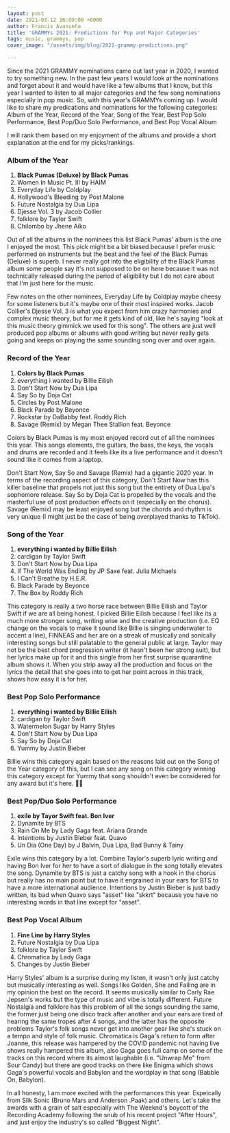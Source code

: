 ```yaml
---
layout: post
date: 2021-03-12 16:00:00 +0000
author: Francis Avanceña
title: 'GRAMMYs 2021: Predictions for Pop and Major Categories'
tags: music, grammys, pop
cover_image: "/assets/img/blog/2021-grammy-predictions.png"

---
```

Since the 2021 GRAMMY nominations came out last year in 2020, I wanted to try something new. In the past few years I would look at the nominations and forget about it and would have like a few albums that I know, but this year I wanted to listen to all major categories and the few song nominations especially in pop music. So, with this year's GRAMMYs coming up. I would like to share my predications and nominations for the following categories: Album of the Year, Record of the Year, Song of the Year, Best Pop Solo Performance, Best Pop/Duo Solo Performance, and Best Pop Vocal Album

I will rank them based on my enjoyment of the albums and provide a short explanation at the end for my picks/rankings.

### Album of the Year

1. **Black Pumas (Deluxe) by Black Pumas**
2. Women In Music Pt. III by HAIM
3. Everyday Life by Coldplay
4. Hollywood's Bleeding by Post Malone
5. Future Nostalgia by Dua Lipa
6. Djesse Vol. 3 by Jacob Collier
7. folklore by Taylor Swift
8. Chilombo by Jhene Aiko

Out of all the albums in the nominees this list Black Pumas' album is the one I enjoyed the most. This pick might be a bit biased because I prefer music performed on instruments but the beat and the feel of the Black Pumas (Deluxe) is superb. I never really got into the eligibility of the Black Pumas album some people say it's not supposed to be on here because it was not technically released during the period of eligibility but I do not care about that I'm just here for the music.

Few notes on the other nominees, Everyday Life by Coldplay maybe cheesy for some listeners but it's maybe one of their most inspired works. Jacob Collier's Djesse Vol. 3 is what you expect from him crazy harmonies and complex music theory, but for me it gets kind of old, like he's saying "look at this music theory gimmick we used for this song". The others are just well produced pop albums or albums with good writing but never really gets going and keeps on playing the same sounding song over and over again.

### Record of the Year

1. **Colors by Black Pumas**
2. everything i wanted by Billie Eilish
3. Don't Start Now by Dua Lipa
4. Say So by Doja Cat
5. Circles by Post Malone
6. Black Parade by Beyonce
7. Rockstar by DaBabby feat. Roddy Rich
8. Savage (Remix) by Megan Thee Stallion feat. Beyonce

Colors by Black Pumas is my most enjoyed record out of all the nominees this year. This songs elements, the guitars, the bass, the keys, the vocals and drums are recorded and it feels like its a live performance and it doesn't sound like it comes from a laptop.

Don't Start Now, Say So and Savage (Remix) had a gigantic 2020 year. In terms of the recording aspect of this category, Don't Start Now has this killer baseline that propels not just this song but the entirety of Dua Lipa's sophomore release. Say So by Doja Cat is propelled  by the vocals and the masterful use of post production effects on it (especially on the chorus). Savage (Remix) may be least enjoyed  song but the chords and rhythm is very unique (I might just be the case of being overplayed thanks to TikTok).

### Song of the Year

1. **everything i wanted by Billie Eilish**
2. cardigan by Taylor Swift
3. Don't Start Now by Dua Lipa
4. If The World Was Ending by JP Saxe feat. Julia Michaels
5. I Can't Breathe by H.E.R.
6. Black Parade by Beyonce
7. The Box by Roddy Rich

This category is really a two horse race between Billie Eilish and Taylor Swift if we are all being honest. I picked Billie Eilish because I feel like its a much more stronger song, writing wise and the creative production (i.e. EQ change on the vocals to make it sound like Billie is singing underwater to accent a line), FINNEAS and her are on a streak of musically and sonically interesting songs but still palatable to the general public at large. Taylor may not be the best chord progression writer (it hasn't been her strong suit), but her lyrics make up for it and this single from her first surprise quarantine album shows it. When you strip away all the production and focus on the lyrics the detail that she goes into to get her point across in this track, shows how easy it is for her.

### Best Pop Solo Performance

1. **everything i wanted by Billie Eilish**
2. cardigan by Taylor Swift
3. Watermelon Sugar by Harry Styles
4. Don't Start Now by Dua Lipa
5. Say So by Doja Cat
6. Yummy by Justin Bieber

Billie wins this category again based on the reasons laid out on the Song of the Year category of this, but I can see any song on this category winning this category except for Yummy that song shouldn't even be considered for any award but it's here. 🤷‍♂️

### Best Pop/Duo Solo Performance

1. **exile by Tayor Swift feat. Bon Iver**
2. Dynamite by BTS
3. Rain On Me by Lady Gaga feat. Ariana Grande
4. Intentions by Justin Bieber feat. Quavo
5. Un Dia (One Day) by J Balvin, Dua Lipa, Bad Bunny & Tainy

Exile wins this category by a lot. Combine Taylor's superb lyric writing and having Bon Iver for her to have a sort of dialogue in the song totally elevates the song. Dynamite by BTS is just a catchy song with a hook in the chorus but really has no main point but to have it engrained in your ears for BTS to have a more international audience. Intentions by Justin Bieber is just badly written, its bad when Quavo says "asset" like "skkrt" because you have no interesting words in that line except for "asset".

### Best Pop Vocal Album

1. **Fine Line by Harry Styles**
2. Future Nostalgia by Dua Lipa
3. folklore by Taylor Swift
4. Chromatica by Lady Gaga
5. Changes by Justin Bieber

Harry Styles' album is a surprise during my listen, it wasn't only just catchy but musically interesting as well. Songs like Golden, She and Falling are in my opinion the best on the record. It seems musically similar to Carly Rae Jepsen's works but the type of music and vibe is totally different. Future Nostalgia and folklore has this problem of all the songs sounding the same, the former just being one disco track after another and your ears are tired of hearing the same tropes after 4 songs, and the latter has the opposite problems Taylor's folk songs never get into another gear like she's stuck on a tempo and style of folk music. Chromatica is Gaga's return to form after Joanne, this release was hampered by the COVID pandemic not having live shows really hampered this album, also Gaga goes full camp on some of the tracks on this record where its almost laughable (i.e. "Unwrap Me" from Sour Candy) but there are good tracks on there like Enigma which shows Gaga's powerful vocals and Babylon and the wordplay in that song (Babble On, Babylon).

In all honesty, I am more excited with the performances this year. Espeically from Silk Sonic (Bruno Mars and Anderson .Paak) and others. Let's take the awards with a grain of salt especially with The Weeknd's boycott of the Recording Academy following the snub of his recent project "After Hours", and just enjoy the industry's so called "Biggest Night".